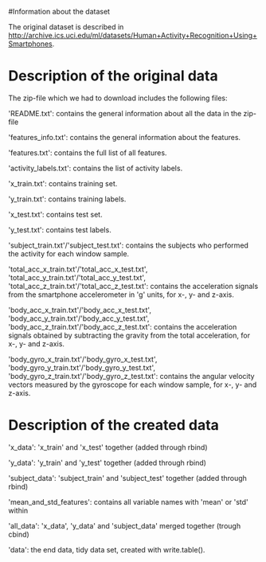 #Information about the dataset

The original dataset is described in http://archive.ics.uci.edu/ml/datasets/Human+Activity+Recognition+Using+Smartphones.

# Description of the original data

The zip-file which we had to download includes the following files:

'README.txt': contains the general information about all the data in the zip-file

'features_info.txt': contains the general information about the features.

'features.txt': contains the full list of all features.

'activity_labels.txt': contains the list of activity labels.

'x_train.txt': contains training set.

'y_train.txt': contains training labels.

'x_test.txt': contains test set.

'y_test.txt': contains test labels.

'subject_train.txt'/'subject_test.txt': contains the subjects who performed the activity for each window sample. 

'total_acc_x_train.txt'/'total_acc_x_test.txt', 'total_acc_y_train.txt'/'total_acc_y_test.txt', 'total_acc_z_train.txt'/'total_acc_z_test.txt': contains the acceleration signals from the smartphone accelerometer in 'g' units, for x-, y- and z-axis.

'body_acc_x_train.txt'/'body_acc_x_test.txt', 'body_acc_y_train.txt'/'body_acc_y_test.txt', 'body_acc_z_train.txt'/'body_acc_z_test.txt': contains the acceleration signals obtained by subtracting 
the gravity from the total acceleration, for x-, y- and z-axis.

'body_gyro_x_train.txt'/'body_gyro_x_test.txt', 'body_gyro_y_train.txt'/'body_gyro_y_test.txt', 'body_gyro_z_train.txt'/'body_gyro_z_test.txt': contains the angular velocity vectors measured by the gyroscope 
for each window sample, for x-, y- and z-axis. 

# Description of the created data 

'x_data': 'x_train' and 'x_test' together (added through rbind)

'y_data': 'y_train' and 'y_test' together (added through rbind)

'subject_data': 'subject_train' and 'subject_test' together (added through rbind)

'mean_and_std_features': contains all variable names with 'mean' or 'std' within

'all_data': 'x_data', 'y_data' and 'subject_data' merged together (trough cbind)

'data': the end data, tidy data set, created with write.table().
